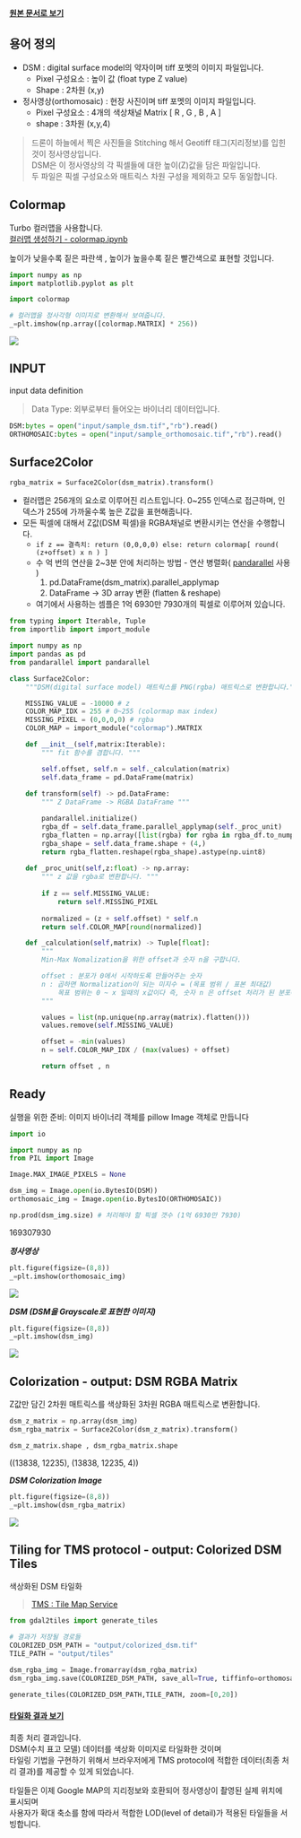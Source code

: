 **[원본 문서로 보기](main.ipynb)**

## 용어 정의

-   DSM : digital surface model의 약자이며 tiff 포멧의 이미지
    파일입니다.
    -   Pixel 구성요소 : 높이 값 (float type Z value)  
    -   Shape : 2차원 (x,y)  
-   정사영상(orthomosaic) : 현장 사진이며 tiff 포멧의 이미지 파일입니다.
    -   Pixel 구성요소 : 4개의 색상채널 Matrix [ R , G , B , A \]  
    -   shape : 3차원 (x,y,4)

> 드론이 하늘에서 찍은 사진들을 Stitching 해서 Geotiff 태그(지리정보)를
> 입힌것이 정사영상입니다.\
> DSM은 이 정사영상의 각 픽셀들에 대한 높이(Z)값을 담은 파일입니다.\
> 두 파일은 픽셀 구성요소와 매트릭스 차원 구성을 제외하고 모두
> 동일합니다.  

## Colormap

Turbo 컬러맵을 사용합니다.\
[컬러맵 생성하기 - colormap.ipynb](colormap.ipynb)

높이가 낮을수록 짙은 파란색 , 높이가 높을수록 짙은 빨간색으로
표현할 것입니다.  

```python
import numpy as np
import matplotlib.pyplot as plt

import colormap

# 컬러맵을 정사각형 이미지로 변환해서 보여줍니다.
_=plt.imshow(np.array([colormap.MATRIX] * 256)) 
```  
![](output/ipynb-output/colormap.png)

## INPUT

input data definition  
  
> Data Type: 외부로부터 들어오는 바이너리 데이터입니다.  
```python  
DSM:bytes = open("input/sample_dsm.tif","rb").read()
ORTHOMOSAIC:bytes = open("input/sample_orthomosaic.tif","rb").read()
```  

## Surface2Color

`rgba_matrix = Surface2Color(dsm_matrix).transform()`

* 컬러맵은 256개의 요소로 이루어진 리스트입니다. 0~255 인덱스로 접근하며, 인덱스가 255에 가까울수록 높은 Z값을 표현해줍니다. 
* 모든 픽셀에 대해서 Z값(DSM 픽셀)을 RGBA채널로 변환시키는 연산을 수행합니다.  
    * ```if z == 결측치: return (0,0,0,0) else: return colormap[ round( (z+offset) x n ) ]```   
    * 수 억 번의 연산을 2~3분 안에 처리하는 방법 - 연산 병렬화( [pandarallel](https://towardsdatascience.com/pandaral-lel-a-simple-and-efficient-tool-to-parallelize-your-pandas-operations-on-all-your-cpus-bb5ff2a409ae) 사용 )  
        1. pd.DataFrame(dsm_matrix).parallel_applymap  
        2. DataFrame -> 3D array 변환 (flatten & reshape)  
    * 여기에서 사용하는 셈플은 1억 6930만 7930개의 픽셀로 이루어져 있습니다.  

```python
from typing import Iterable, Tuple
from importlib import import_module

import numpy as np
import pandas as pd
from pandarallel import pandarallel

class Surface2Color:
    """DSM(digital surface model) 매트릭스를 PNG(rgba) 매트릭스로 변환합니다."""

    MISSING_VALUE = -10000 # z 
    COLOR_MAP_IDX = 255 # 0~255 (colormap max index)
    MISSING_PIXEL = (0,0,0,0) # rgba 
    COLOR_MAP = import_module("colormap").MATRIX  

    def __init__(self,matrix:Iterable):
        """ fit 함수를 겸합니다. """

        self.offset, self.n = self._calculation(matrix)
        self.data_frame = pd.DataFrame(matrix)
    
    def transform(self) -> pd.DataFrame:
        """ Z DataFrame -> RGBA DataFrame """

        pandarallel.initialize()
        rgba_df = self.data_frame.parallel_applymap(self._proc_unit)
        rgba_flatten = np.array([list(rgba) for rgba in rgba_df.to_numpy().flatten()]).flatten()
        rgba_shape = self.data_frame.shape + (4,)
        return rgba_flatten.reshape(rgba_shape).astype(np.uint8)
    
    def _proc_unit(self,z:float) -> np.array:
        """ z 값을 rgba로 변환합니다. """
        
        if z == self.MISSING_VALUE:
            return self.MISSING_PIXEL
        
        normalized = (z + self.offset) * self.n
        return self.COLOR_MAP[round(normalized)]

    def _calculation(self,matrix) -> Tuple[float]:
        """
        Min-Max Nomalization을 위한 offset과 숫자 n을 구합니다.

        offset : 분포가 0에서 시작하도록 만들어주는 숫자
        n : 곱하면 Normalization이 되는 미지수 = (목표 범위 / 표본 최대값)
            목표 범위는 0 ~ x 일때의 x값이다 즉, 숫자 n 은 offset 처리가 된 분포에 대해서만 유효함
        """

        values = list(np.unique(np.array(matrix).flatten()))
        values.remove(self.MISSING_VALUE)

        offset = -min(values)
        n = self.COLOR_MAP_IDX / (max(values) + offset)

        return offset , n
```

## Ready  

실행을 위한 준비: 이미지 바이너리 객체를 pillow Image 객체로 만듭니다  
```python
import io

import numpy as np
from PIL import Image

Image.MAX_IMAGE_PIXELS = None

dsm_img = Image.open(io.BytesIO(DSM))
orthomosaic_img = Image.open(io.BytesIO(ORTHOMOSAIC))

np.prod(dsm_img.size) # 처리해야 할 픽셀 갯수 (1억 6930만 7930)
```
169307930  


***정사영상***

```python
plt.figure(figsize=(8,8))
_=plt.imshow(orthomosaic_img)
```   
![](output/ipynb-output/mosaic.png)

***DSM (DSM을 Grayscale로 표현한 이미지)***

```python
plt.figure(figsize=(8,8))
_=plt.imshow(dsm_img)
```
![](output/ipynb-output/dsm.png)

## Colorization - output: DSM RGBA Matrix

Z값만 담긴 2차원 매트릭스를 색상화된 3차원 RGBA 매트릭스로 변환합니다.

```python
dsm_z_matrix = np.array(dsm_img)
dsm_rgba_matrix = Surface2Color(dsm_z_matrix).transform()

dsm_z_matrix.shape , dsm_rgba_matrix.shape 
```
((13838, 12235), (13838, 12235, 4))

***DSM Colorization Image***
```python
plt.figure(figsize=(8,8))
_=plt.imshow(dsm_rgba_matrix)
```
![](output/ipynb-output/color-dsm.png)

## Tiling for TMS protocol - output: Colorized DSM Tiles

색상화된 DSM 타일화

> [TMS : Tile Map Service](https://wiki.openstreetmap.org/wiki/TMS)

```python
from gdal2tiles import generate_tiles

# 결과가 저장될 경로들
COLORIZED_DSM_PATH = "output/colorized_dsm.tif" 
TILE_PATH = "output/tiles"

dsm_rgba_img = Image.fromarray(dsm_rgba_matrix)
dsm_rgba_img.save(COLORIZED_DSM_PATH, save_all=True, tiffinfo=orthomosaic_img.tag_v2) # 정사영상(orthomosaic_img)의 메타데이터 복사

generate_tiles(COLORIZED_DSM_PATH,TILE_PATH, zoom=[0,20])
```  
#### [타일화 결과 보기](output/tiles)

최종 처리 결과입니다.\
DSM(수치 표고 모델) 데이터를 색상화 이미지로 타일화한 것이며\
타일링 기법을 구현하기 위해서 브라우저에게 TMS protocol에 적합한
데이터(최종 처리 결과)를 제공할 수 있게 되었습니다.

타일들은 이제 Google MAP의 지리정보와 호환되어 정사영상이 촬영된 실제
위치에 표시되며\
사용자가 확대 축소를 함에 따라서 적합한 LOD(level of detail)가 적용된
타일들을 서빙합니다.

